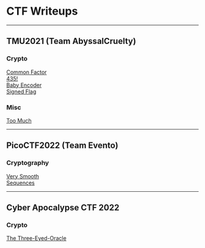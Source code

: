 # CTF Writeups

------------------------------------------------------------------------------------------------------------------

## TMU2021 (Team AbyssalCruelty)

###  Crypto
[Common Factor](TMU2021/Crypto/CommonFactor/)\
[435!](TMU2021/Crypto/435/)\
[Baby Encoder](TMU2021/Crypto/BabyEncoder)\
[Signed Flag](TMU2021/Crypto/SignedFlag/)

###  Misc
[Too Much](TMU2021/Misc/TooMuch/)

-----------------------------------------------------------------------------------------------------------------

## PicoCTF2022 (Team Evento)
### Cryptography
[Very Smooth](PicoCTF2022/Cryptography/VerySmooth/)\
[Sequences](PicoCTF2022/Cryptography/Sequences/)


-----------------------------------------------------------------------------------------------------------------
## Cyber Apocalypse CTF 2022
### Crypto
[The Three-Eyed-Oracle](Cyber-ApocalypseCTF2022/Crypto/The-Three-Eyed-Oracle/)
